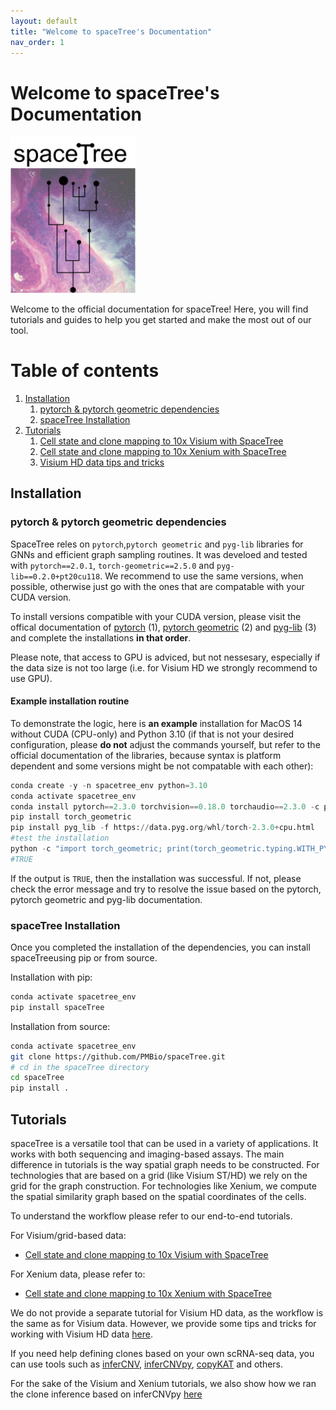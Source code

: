 ```yaml
---
layout: default
title: "Welcome to spaceTree's Documentation"
nav_order: 1
---
```

# Welcome to spaceTree's Documentation

<div style="text-align: left;">
  <img src="space_tree.png" alt="spacetree logo" width="200"/>
</div>


Welcome to the official documentation for spaceTree! Here, you will find tutorials and guides to help you get started and make the most out of our tool.
# Table of contents
1. [Installation](#installation)
    1. [pytorch & pytorch geometric dependencies](#dependency)
    2. [spaceTree Installation](#spacetree)
2. [Tutorials](tutorials/index.md)
    1. [Cell state and clone mapping to 10x Visium with SpaceTree](tutorials/cell-state-clone-mapping.md)
    2. [Cell state and clone mapping to 10x Xenium with SpaceTree](tutorials/cell-state-clone-mapping-xenium.md)
    3. [Visium HD data tips and tricks](tutorials/visium-hd.md)
    
## Installation <a name="installation"></a>
### pytorch & pytorch geometric dependencies <a name="dependency"></a>
SpaceTree reles on `pytorch`,`pytorch geometric` and `pyg-lib` libraries for GNNs and efficient graph sampling routines. It was develoed and tested with `pytorch==2.0.1`, `torch-geometric==2.5.0` and `pyg-lib==0.2.0+pt20cu118`. We recommend to use the same versions, when possible, otherwise just go with the ones that are compatable with your CUDA version. 

To install versions compatible with your CUDA version, please visit the offical documentation of [pytorch](https://pytorch.org/get-started/locally/) (1), [pytorch geometric](https://pytorch-geometric.readthedocs.io/en/latest/notes/installation.html) (2) and [pyg-lib](https://github.com/pyg-team/pyg-lib) (3) and complete the installations **in that order**.

Please note, that access to GPU is adviced, but not nessesary, especially if the data size is not too large (i.e. for Visium HD we strongly recommend to use GPU).

#### Example installation routine

To demonstrate the logic, here is **an example** installation for MacOS 14 without CUDA (CPU-only) and Python 3.10 (if that is not your desired configuration, please **do not** adjust the commands yourself, but refer to the official documentation of the libraries, because syntax is platform dependent and some versions might be not compatable with each other):
```python
conda create -y -n spacetree_env python=3.10
conda activate spacetree_env
conda install pytorch==2.3.0 torchvision==0.18.0 torchaudio==2.3.0 -c pytorch
pip install torch_geometric
pip install pyg_lib -f https://data.pyg.org/whl/torch-2.3.0+cpu.html 
#test the installation
python -c "import torch_geometric; print(torch_geometric.typing.WITH_PYG_LIB)"
#TRUE
```
If the output is `TRUE`, then the installation was successful. If not, please check the error message and try to resolve the issue based on the pytorch, pytorch geometric and pyg-lib documentation.

### spaceTree Installation <a name="spacetree"></a>
Once you completed the installation of the dependencies, you can install spaceTreeusing pip or from source.

Installation with pip:
```bash
conda activate spacetree_env
pip install spaceTree

```
Installation from source:
```bash
conda activate spacetree_env
git clone https://github.com/PMBio/spaceTree.git
# cd in the spaceTree directory
cd spaceTree
pip install .

```

## Tutorials <a name="tutorials"></a>
spaceTree is a versatile tool that can be used in a variety of applications. It works with both sequencing and imaging-based assays. The main difference in tutorials is the way spatial graph needs to be constructed. For technologies that are based on a grid (like Visium ST/HD) we rely on the grid for the graph construction. For technologies like Xenium, we compute the spatial similarity graph based on the spatial coordinates of the cells.

To understand the workflow please refer to our end-to-end tutorials.

For Visium/grid-based data:

- [Cell state and clone mapping to 10x Visium with SpaceTree](tutorials/cell-state-clone-mapping.md)

For Xenium data, please refer to:
- [Cell state and clone mapping to 10x Xenium with SpaceTree](tutorials/cell-state-clone-mapping-xenium.md)

We do not provide a separate tutorial for Visium HD data, as the workflow is the same as for Visium data. However, we provide some tips and tricks for working with Visium HD data [here](tutorials/visium-hd.md).

If you need help defining clones based on your own scRNA-seq data, you can use tools such as [inferCNV](https://github.com/broadinstitute/inferCNV/wiki), [inferCNVpy](https://infercnvpy.readthedocs.io/en/latest/tutorials.html), [copyKAT](https://github.com/navinlabcode/copykat) and others.

For the sake of the Visium and Xenium tutorials, we also show how we ran the clone inference based on inferCNVpy [here](https://github.com/PMBio/spaceTree/blob/master/notebooks/infercnv_run.ipynb)

